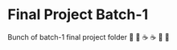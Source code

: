 # Final Project Batch-1

Bunch of batch-1 final project folder :dancer: :dancer: :coffee: :coffee: :pizza: :pizza:
